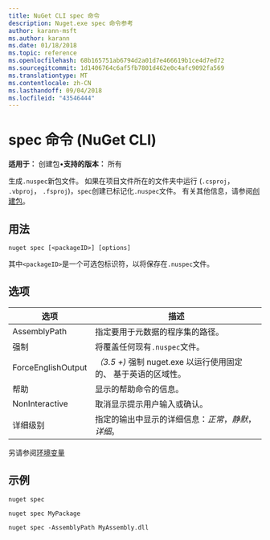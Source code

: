 ```yaml
---
title: NuGet CLI spec 命令
description: Nuget.exe spec 命令参考
author: karann-msft
ms.author: karann
ms.date: 01/18/2018
ms.topic: reference
ms.openlocfilehash: 68b165751ab6794d2a01d7e466619b1ce4d7ed72
ms.sourcegitcommit: 1d1406764c6af5fb7801d462e0c4afc9092fa569
ms.translationtype: MT
ms.contentlocale: zh-CN
ms.lasthandoff: 09/04/2018
ms.locfileid: "43546444"
---
```

# <a name="spec-command-nuget-cli"></a>spec 命令 (NuGet CLI)

**适用于：** 创建包&bullet;**支持的版本：** 所有

生成`.nuspec`新包文件。 如果在项目文件所在的文件夹中运行 (`.csproj`， `.vbproj`， `.fsproj`)，`spec`创建已标记化`.nuspec`文件。 有关其他信息，请参阅[创建包](../create-packages/creating-a-package.md)。

## <a name="usage"></a>用法

```cli
nuget spec [<packageID>] [options]
```

其中`<packageID>`是一个可选包标识符，以将保存在`.nuspec`文件。

## <a name="options"></a>选项

| 选项 | 描述 |
| --- | --- |
| AssemblyPath | 指定要用于元数据的程序集的路径。 |
| 强制 | 将覆盖任何现有`.nuspec`文件。 |
| ForceEnglishOutput | *（3.5 +)* 强制 nuget.exe 以运行使用固定的、 基于英语的区域性。 |
| 帮助 | 显示的帮助命令的信息。 |
| NonInteractive | 取消显示提示用户输入或确认。 |
| 详细级别 | 指定的输出中显示的详细信息：*正常*，*静默*，*详细*。 |

另请参阅[环境变量](cli-ref-environment-variables.md)

## <a name="examples"></a>示例

```cli
nuget spec

nuget spec MyPackage

nuget spec -AssemblyPath MyAssembly.dll
```
